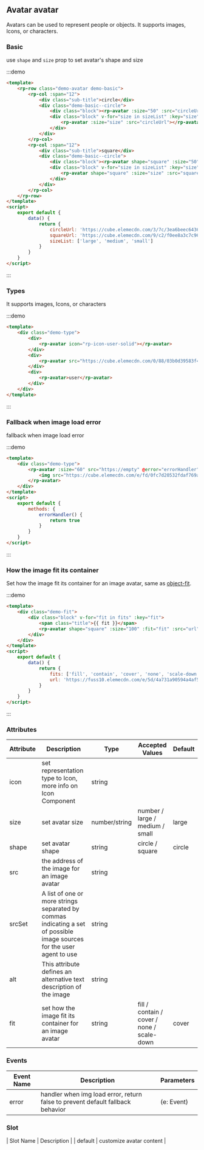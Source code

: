 ## Avatar avatar

Avatars can be used to represent people or objects. It supports images, Icons, or characters.

### Basic

use `shape` and `size` prop to set avatar's shape and size

:::demo

```html
<template>
    <rp-row class="demo-avatar demo-basic">
        <rp-col :span="12">
            <div class="sub-title">circle</div>
            <div class="demo-basic--circle">
                <div class="block"><rp-avatar :size="50" :src="circleUrl"></rp-avatar></div>
                <div class="block" v-for="size in sizeList" :key="size">
                    <rp-avatar :size="size" :src="circleUrl"></rp-avatar>
                </div>
            </div>
        </rp-col>
        <rp-col :span="12">
            <div class="sub-title">square</div>
            <div class="demo-basic--circle">
                <div class="block"><rp-avatar shape="square" :size="50" :src="squareUrl"></rp-avatar></div>
                <div class="block" v-for="size in sizeList" :key="size">
                    <rp-avatar shape="square" :size="size" :src="squareUrl"></rp-avatar>
                </div>
            </div>
        </rp-col>
    </rp-row>
</template>
<script>
    export default {
        data() {
            return {
                circleUrl: 'https://cube.elemecdn.com/3/7c/3ea6beec64369c2642b92c6726f1epng.png',
                squareUrl: 'https://cube.elemecdn.com/9/c2/f0ee8a3c7c9638a54940382568c9dpng.png',
                sizeList: ['large', 'medium', 'small']
            }
        }
    }
</script>
```

:::

### Types

It supports images, Icons, or characters

:::demo

```html
<template>
    <div class="demo-type">
        <div>
            <rp-avatar icon="rp-icon-user-solid"></rp-avatar>
        </div>
        <div>
            <rp-avatar src="https://cube.elemecdn.com/0/88/03b0d39583f48206768a7534e55bcpng.png"></rp-avatar>
        </div>
        <div>
            <rp-avatar>user</rp-avatar>
        </div>
    </div>
</template>
```

:::

### Fallback when image load error

fallback when image load error

:::demo

```html
<template>
    <div class="demo-type">
        <rp-avatar :size="60" src="https://empty" @error="errorHandler">
            <img src="https://cube.elemecdn.com/e/fd/0fc7d20532fdaf769a25683617711png.png" />
        </rp-avatar>
    </div>
</template>
<script>
    export default {
        methods: {
            errorHandler() {
                return true
            }
        }
    }
</script>
```

:::

### How the image fit its container

Set how the image fit its container for an image avatar, same as [object-fit](https://developer.mozilla.org/en-US/docs/Web/CSS/object-fit).

:::demo

```html
<template>
    <div class="demo-fit">
        <div class="block" v-for="fit in fits" :key="fit">
            <span class="title">{{ fit }}</span>
            <rp-avatar shape="square" :size="100" :fit="fit" :src="url"></rp-avatar>
        </div>
    </div>
</template>
<script>
    export default {
        data() {
            return {
                fits: ['fill', 'contain', 'cover', 'none', 'scale-down'],
                url: 'https://fuss10.elemecdn.com/e/5d/4a731a90594a4af544c0c25941171jpeg.jpeg'
            }
        }
    }
</script>
```

:::

### Attributes

| Attribute | Description                                                                                                            | Type          | Accepted Values                            | Default |
| --------- | ---------------------------------------------------------------------------------------------------------------------- | ------------- | ------------------------------------------ | ------- |
| icon      | set representation type to Icon, more info on Icon Component                                                           | string        |                                            |         |
| size      | set avatar size                                                                                                        | number/string | number / large / medium / small            | large   |
| shape     | set avatar shape                                                                                                       | string        | circle / square                            | circle  |
| src       | the address of the image for an image avatar                                                                           | string        |                                            |         |
| srcSet    | A list of one or more strings separated by commas indicating a set of possible image sources for the user agent to use | string        |                                            |         |
| alt       | This attribute defines an alternative text description of the image                                                    | string        |                                            |         |
| fit       | set how the image fit its container for an image avatar                                                                | string        | fill / contain / cover / none / scale-down | cover   |

### Events

| Event Name | Description                                                                    | Parameters |
| ---------- | ------------------------------------------------------------------------------ | ---------- |
| error      | handler when img load error, return false to prevent default fallback behavior | (e: Event) |

### Slot

| Slot Name | Description |
| default | customize avatar content |

